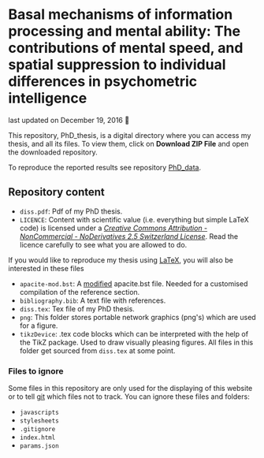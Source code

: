 Basal mechanisms of information processing and mental ability: The contributions of mental speed, and spatial suppression to individual differences in psychometric intelligence
================

last updated on December 19, 2016 :balloon:

This repository, PhD\_thesis, is a digital directory where you can access my thesis, and all its files. To view them, click on **Download ZIP File** and open the downloaded repository.

To reproduce the reported results see repository [PhD\_data](https://github.com/pipomas/PhD_data).

Repository content
------------------

-   `diss.pdf`: Pdf of my PhD thesis.
-   `LICENCE`: Content with scientific value (i.e. everything but simple LaTeX code) is licensed under a [*Creative Commons Attribution - NonCommercial - NoDerivatives 2.5 Switzerland License*](http://creativecommons.org/licenses/by-nc-nd/2.5/ch). Read the licence carefully to see what you are allowed to do.

If you would like to reproduce my thesis using [LaTeX](https://www.latex-project.org), you will also be interested in these files

-   `apacite-mod.bst`: A [modified](http://tex.stackexchange.com/questions/304217/reference-list-suppressing-dots-after-company-names-apacite) apacite.bst file. Needed for a customised compilation of the reference section.
-   `bibliography.bib`: A text file with references.
-   `diss.tex`: Tex file of my PhD thesis.
-   `png`: This folder stores portable network graphics (png's) which are used for a figure.
-   `tikzDevice`: .tex code blocks which can be interpreted with the help of the TikZ package. Used to draw visually pleasing figures. All files in this folder get sourced from `diss.tex` at some point.

### Files to ignore

Some files in this repository are only used for the displaying of this website or to tell [git](https://en.wikipedia.org/wiki/Git) which files not to track. You can ignore these files and folders:

-   `javascripts`
-   `stylesheets`
-   `.gitignore`
-   `index.html`
-   `params.json`

<!-- ### Prerequisites for reproducing `diss.pdf` -->
<!-- * You need [LaTeX](https://www.latex-project.org) installed on your system. -->
<!-- * I recommend using [TeXStudio](https://sourceforge.net/projects/texstudio/) as editor, as it comes with an integrated pdf viewer, live inline preview, advanced syntax-highlighting, live checking of references, citations, latex commands, spelling and grammar. -->
<!-- * Download this repository (**not only `diss.tex`**) by clicking on the green «*Clone or download*» button in the top right corner, and open `diss.tex` from within the downloaded folder. Do not move it out of the downloaded folder, it will not compile correctly. -->
<!-- * Compile `diss.tex` multiple times. -->
